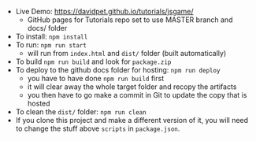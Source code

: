 - Live Demo: https://davidpet.github.io/tutorials/jsgame/
  - GitHub pages for Tutorials repo set to use MASTER branch and docs/ folder
- To install: `npm install`
- To run: `npm run start`
  - will run from `index.html` and `dist/` folder (built automatically)
- To build `npm run build` and look for `package.zip`
- To deploy to the github docs folder for hosting: `npm run deploy`
  - you have to have done `npm run build` first
  - it will clear away the whole target folder and recopy the artifacts
  - you then have to go make a commit in Git to update the copy that is hosted
- To clean the `dist/` folder: `npm run clean`
- If you clone this project and make a different version of it, you will need to change the stuff above `scripts` in `package.json`.
